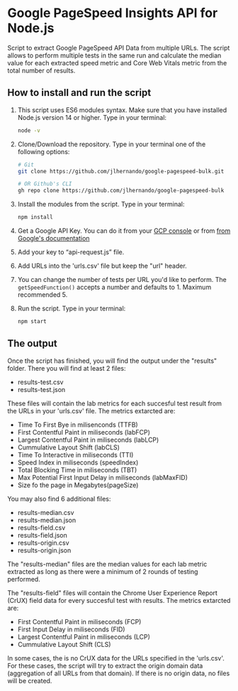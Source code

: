 # Google PageSpeed Insights API for Node.js
Script to extract Google PageSpeed API Data from multiple URLs. The script allows to perform multiple tests in the same run and calculate the median value for each extracted speed metric and Core Web Vitals metric from the total number of results.

## How to install and run the script
1. This script uses ES6 modules syntax. Make sure that you have installed Node.js version 14 or higher. Type in your terminal:

    ```bash
    node -v
    ```

2. Clone/Download the repository. Type in your terminal one of the following options:
    ```bash
    # Git
    git clone https://github.com/jlhernando/google-pagespeed-bulk.git

    # OR Github's CLI
    gh repo clone https://github.com/jlhernando/google-pagespeed-bulk
    ```

3. Install the modules from the script. Type in your terminal:
    ```bash
    npm install
    ```

4. Get a Google API Key. You can do it from your [GCP console](https://console.cloud.google.com/apis/credentials) or from [from Google's documentation](https://developers.google.com/speed/docs/insights/v5/get-started)
5. Add your key to “api-request.js” file.
7. Add URLs into the 'urls.csv' file but keep the "url" header.
8. You can change the number of tests per URL you'd like to perform. The ``getSpeedFunction()`` accepts a number and defaults to 1. Maximum recommended 5.
9. Run the script. Type in your terminal:
    ```bash
    npm start
    ```
## The output
Once the script has finished, you will find the output under the "results" folder. There you will find at least 2 files:
- results-test.csv
- results-test.json

These files will contain the lab metrics for each succesful test result from the URLs in your 'urls.csv' file. The metrics extarcted are:
- Time To First Bye in milisenconds (TTFB)
- First Contentful Paint in miliseconds (labFCP)
- Largest Contentful Paint in miliseconds (labLCP)
- Cummulative Layout Shift (labCLS)
- Time To Interactive in miliseconds (TTI)
- Speed Index in miliseconds (speedIndex)
- Total Blocking Time in miliseconds (TBT)
- Max Potential First Input Delay in miliseconds (labMaxFID)
- Size fo the page in Megabytes(pageSize)

You may also find 6 additional files:
- results-median.csv
- results-median.json
- results-field.csv
- results-field.json
- results-origin.csv
- results-origin.json

The "results-median" files are the median values for each lab metric extracted as long as there were a minimum of 2 rounds of testing performed.

The "results-field" files will contain the Chrome User Experience Report (CrUX) field data for every succesful test with results. The metrics extarcted are:
- First Contentful Paint in miliseconds (FCP)
- First Input Delay in miliseconds (FID)
- Largest Contentful Paint in miliseconds (LCP)
- Cummulative Layout Shift (CLS)

In some cases, the is no CrUX data for the URLs specified in the 'urls.csv'. For these cases, the script will try to extract the origin domain data (aggregation of all URLs from that domain). If there is no origin data, no files will be created.

